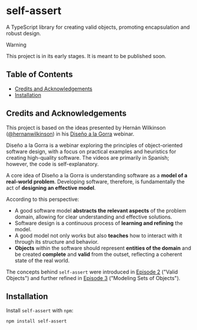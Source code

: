 # self-assert

A TypeScript library for creating valid objects,
promoting encapsulation and robust design.

> [!warning]
> This project is in its early stages. It is meant to be published soon.

## Table of Contents

- [Credits and Acknowledgements](#credits-and-acknowledgements)
- [Installation](#installation)

## Credits and Acknowledgements

This project is based on the ideas presented by Hernán Wilkinson ([@hernanwilkinson][hernan-url])
in his [Diseño a la Gorra][disenio-a-la-gorra] webinar.

Diseño a la Gorra is a webinar exploring the principles of object-oriented software design,
with a focus on practical examples and heuristics for creating high-quality software.
The videos are primarily in Spanish; however, the code is self-explanatory.

A core idea of Diseño a la Gorra is understanding software as a **model of a real-world problem**.
Developing software, therefore, is fundamentally the act of **designing an effective model**.

According to this perspective:

- A good software model **abstracts the relevant aspects** of the problem domain,
  allowing for clear understanding and effective solutions.
- Software design is a continuous process of **learning and refining** the model.
- A good model not only works but also **teaches** how to interact with it through its structure and behavior.
- **Objects** within the software should represent **entities of the domain** and be created
  **complete** and **valid** from the outset, reflecting a coherent state of the real world.

The concepts behind `self-assert` were introduced in [Episode 2][dalg-t1-ch2] ("Valid Objects")
and further refined in [Episode 3][dalg-t1-ch3] ("Modeling Sets of Objects").

## Installation

Install `self-assert` with `npm`:

```shell
npm install self-assert
```

<!-- ## Usage -->

[hernan-url]: https://github.com/hernanwilkinson
[disenio-a-la-gorra]: https://github.com/hernanwilkinson/disenioALaGorra
[dalg-t1-ch2]: https://github.com/hernanwilkinson/disenioALaGorra/tree/a6d90a0044bf69f98fb50584872b226bf678e67b/Temporada01/Episodio02%20-%20Objetos%20V%C3%A1lidos
[dalg-t1-ch3]: https://github.com/hernanwilkinson/disenioALaGorra/tree/a6d90a0044bf69f98fb50584872b226bf678e67b/Temporada01/Episodio03%20-%20Modelar%20los%20Conjuntos%20de%20Objetos
